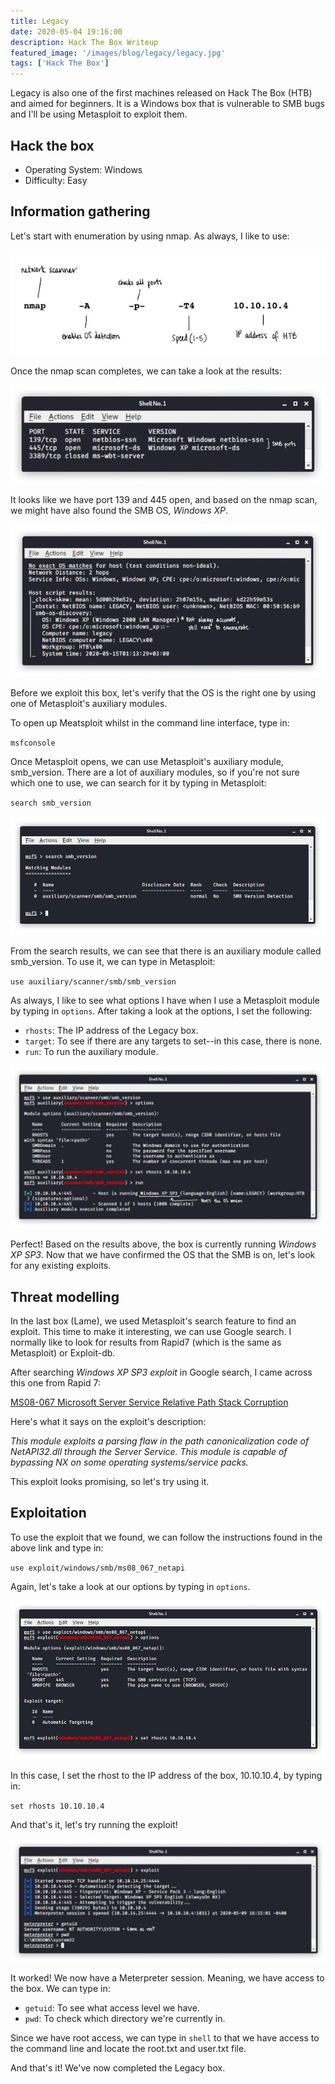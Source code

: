 ```yaml
---
title: Legacy
date: 2020-05-04 19:16:00
description: Hack The Box Writeup
featured_image: '/images/blog/legacy/legacy.jpg'
tags: ['Hack The Box']
---
```


<p>Legacy is also one of the first machines released on Hack The Box (HTB) and aimed for beginners. It is a Windows box that is vulnerable to SMB bugs and I'll be using Metasploit to exploit them.</p>

<h2>Hack the box</h2>

<ul>
	<li>Operating System: Windows</li>
	<li>Difficulty: Easy</li>
</ul>

<h2>Information gathering</h2>

<p>Let's start with enumeration by using nmap. As always, I like to use:</p>


<img src="/images/blog/legacy/ipaddress.jpg" alt="nmap scan">


<p>Once the nmap scan completes, we can take a look at the results:</p>


<img src="/images/blog/legacy/nmapresults1.jpg" alt="nmap results">


<p>It looks like we have port 139 and 445 open, and based on the nmap scan, we might have also found the SMB OS, <i>Windows XP</i>. </p>

<img src="/images/blog/legacy/nmapresults2.jpg" alt="nmap results">

<p>Before we exploit this box, let's verify that the OS is the right one by using one of Metasploit's auxiliary modules.</p>

<p>To open up Meatsploit whilst in the command line interface, type in:</p>

<code>msfconsole</code>

Once Metasploit opens, we can use Metasploit's auxiliary module, smb_version. There are a lot of auxiliary modules, so if you're not sure which one to use, we can search for it by typing in Metasploit: 

<code>search smb_version</code>


<img src="/images/blog/legacy/smbversion.jpg" alt="smb version">


<p>From the search results, we can see that there is an auxiliary module called smb_version. To use it, we can type in Metasploit:</p>

<code>use auxiliary/scanner/smb/smb_version</code>

<p>As always, I like to see what options I have when I use a Metasploit module by typing in <code>options</code>. After taking a look at the options, I set the following: </p>

<ul>
	<li><code>rhosts</code>: The IP address of the Legacy box.</li>
	<li><code>target</code>: To see if there are any targets to set--in this case, there is none.</li>
	<li><code>run</code>: To run the auxiliary module.</li>
</ul>


<img src="/images/blog/legacy/auxiliary.jpg" alt="auxiliary scan">


<p>Perfect! Based on the results above, the box is currently running <i>Windows XP SP3</i>. Now that we have confirmed the OS that the SMB is on, let's look for any existing exploits.</p>

<h2>Threat modelling</h2>

<p>In the last box (Lame), we used Metasploit's search feature to find an exploit. This time to make it interesting, we can use Google search. I normally like to look for results from Rapid7 (which is the same as Metasploit) or Exploit-db.</p>

<p>After searching <i>Windows XP SP3 exploit</i> in Google search, I came across this one from Rapid 7:</p>

<a href="https://www.rapid7.com/db/modules/exploit/windows/smb/ms08_067_netapi">MS08-067 Microsoft Server Service Relative Path Stack Corruption</a>

<p>Here's what it says on the exploit's description:</p>

<p><i>This module exploits a parsing flaw in the path canonicalization code of NetAPI32.dll through the Server Service. This module is capable of bypassing NX on some operating systems/service packs.</i></p>

<p>This exploit looks promising, so let's try using it.</p>

<h2>Exploitation</h2>

<p>To use the exploit that we found, we can follow the instructions found in the above link and type in:</p>

<code>use exploit/windows/smb/ms08_067_netapi</code>

<p>Again, let's take a look at our options by typing in <code>options</code>.</p> 


<img src="/images/blog/legacy/exploit.jpg" alt="nmap scan">

<p>In this case, I set the rhost to the IP address of the box, 10.10.10.4, by typing in:</p>

<code>set rhosts 10.10.10.4</code>

<p>And that's it, let's try running the exploit!</p>

<img src="/images/blog/legacy/runexploit.jpg" alt="exploit results">

<p>It worked! We now have a Meterpreter session. Meaning, we have access to the box. We can type in:

<ul>
	<li><code>getuid</code>: To see what access level we have.</li>
	<li><code>pwd</code>: To check which directory we're currently in.</li>
</ul> 

<p>Since we have root access, we can type in <code>shell</code> to that we have access to the command line and locate the root.txt and user.txt file.</p>

<p>And that's it! We've now completed the Legacy box.</p>


